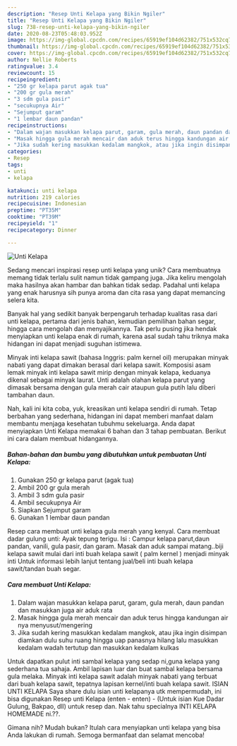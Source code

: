 ```yaml
---
description: "Resep Unti Kelapa yang Bikin Ngiler"
title: "Resep Unti Kelapa yang Bikin Ngiler"
slug: 738-resep-unti-kelapa-yang-bikin-ngiler
date: 2020-08-23T05:48:03.952Z
image: https://img-global.cpcdn.com/recipes/65919ef104d62382/751x532cq70/unti-kelapa-foto-resep-utama.jpg
thumbnail: https://img-global.cpcdn.com/recipes/65919ef104d62382/751x532cq70/unti-kelapa-foto-resep-utama.jpg
cover: https://img-global.cpcdn.com/recipes/65919ef104d62382/751x532cq70/unti-kelapa-foto-resep-utama.jpg
author: Nellie Roberts
ratingvalue: 3.4
reviewcount: 15
recipeingredient:
- "250 gr kelapa parut agak tua"
- "200 gr gula merah"
- "3 sdm gula pasir"
- "secukupnya Air"
- "Sejumput garam"
- "1 lembar daun pandan"
recipeinstructions:
- "Dalam wajan masukkan kelapa parut, garam, gula merah, daun pandan dan masukkan juga air aduk rata"
- "Masak hingga gula merah mencair dan aduk terus hingga kandungan air nya menyusut/mengering"
- "Jika sudah kering masukkan kedalam mangkok, atau jika ingin disimpan diamkan dulu suhu ruang hingga uap panasnya hilang lalu masukkan kedalam wadah tertutup dan masukkan kedalam kulkas"
categories:
- Resep
tags:
- unti
- kelapa

katakunci: unti kelapa 
nutrition: 219 calories
recipecuisine: Indonesian
preptime: "PT35M"
cooktime: "PT39M"
recipeyield: "1"
recipecategory: Dinner

---
```



![Unti Kelapa](https://img-global.cpcdn.com/recipes/65919ef104d62382/751x532cq70/unti-kelapa-foto-resep-utama.jpg)

Sedang mencari inspirasi resep unti kelapa yang unik? Cara membuatnya memang tidak terlalu sulit namun tidak gampang juga. Jika keliru mengolah maka hasilnya akan hambar dan bahkan tidak sedap. Padahal unti kelapa yang enak harusnya sih punya aroma dan cita rasa yang dapat memancing selera kita.

Banyak hal yang sedikit banyak berpengaruh terhadap kualitas rasa dari unti kelapa, pertama dari jenis bahan, kemudian pemilihan bahan segar, hingga cara mengolah dan menyajikannya. Tak perlu pusing jika hendak menyiapkan unti kelapa enak di rumah, karena asal sudah tahu triknya maka hidangan ini dapat menjadi suguhan istimewa.

Minyak inti kelapa sawit (bahasa Inggris: palm kernel oil) merupakan minyak nabati yang dapat dimakan berasal dari kelapa sawit. Komposisi asam lemak minyak inti kelapa sawit mirip dengan minyak kelapa, keduanya dikenal sebagai minyak laurat. Unti adalah olahan kelapa parut yang dimasak bersama dengan gula merah cair ataupun gula putih lalu diberi tambahan daun.


Nah, kali ini kita coba, yuk, kreasikan unti kelapa sendiri di rumah. Tetap berbahan yang sederhana, hidangan ini dapat memberi manfaat dalam membantu menjaga kesehatan tubuhmu sekeluarga. Anda dapat menyiapkan Unti Kelapa memakai 6 bahan dan 3 tahap pembuatan. Berikut ini cara dalam membuat hidangannya.

<!--inarticleads1-->

##### Bahan-bahan dan bumbu yang dibutuhkan untuk pembuatan Unti Kelapa:

1. Gunakan 250 gr kelapa parut (agak tua)
1. Ambil 200 gr gula merah
1. Ambil 3 sdm gula pasir
1. Ambil secukupnya Air
1. Siapkan Sejumput garam
1. Gunakan 1 lembar daun pandan


Resep cara membuat unti kelapa gula merah yang kenyal. Cara membuat dadar gulung unti: Ayak tepung terigu. Isi : Campur kelapa parut,daun pandan, vanili, gula pasir, dan garam. Masak dan aduk sampai matang..biji kelapa sawit mulai dari inti buah kelapa sawit ( palm kernel ) menjadi minyak inti Untuk informasi lebih lanjut tentang jual/beli inti buah kelapa sawit/tandan buah segar. 

<!--inarticleads2-->

##### Cara membuat Unti Kelapa:

1. Dalam wajan masukkan kelapa parut, garam, gula merah, daun pandan dan masukkan juga air aduk rata
1. Masak hingga gula merah mencair dan aduk terus hingga kandungan air nya menyusut/mengering
1. Jika sudah kering masukkan kedalam mangkok, atau jika ingin disimpan diamkan dulu suhu ruang hingga uap panasnya hilang lalu masukkan kedalam wadah tertutup dan masukkan kedalam kulkas


Untuk dapatkan pulut inti sambal kelapa yang sedap ni,guna kelapa yang sederhana tua sahaja. Ambil lapisan luar dan buat sambal kelapa bersama gula melaka. Minyak inti kelapa sawit adalah minyak nabati yang terbuat dari buah kelapa sawit, tepatnya lapisan kernel/inti buah kelapa sawit. ISIAN UNTI KELAPA Saya share dulu isian unti kelapanya utk mempermudah, ini bisa digunakan Resep unti Kelapa (enten - enten) - (Untuk isian Kue Dadar Gulung, Bakpao, dll) untuk resep dan. Nak tahu specialnya INTI KELAPA HOMEMADE ni.??. 

Gimana nih? Mudah bukan? Itulah cara menyiapkan unti kelapa yang bisa Anda lakukan di rumah. Semoga bermanfaat dan selamat mencoba!
